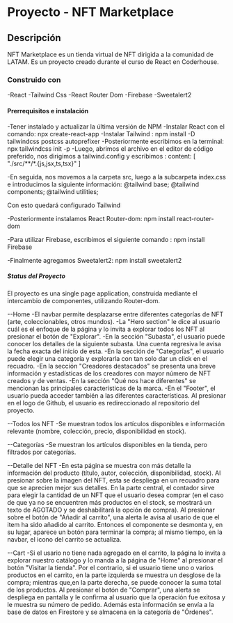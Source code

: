 # Proyecto - NFT Marketplace

## Descripción 
NFT Marketplace es un tienda virtual de NFT dirigida a la comunidad de LATAM. Es un proyecto
creado durante el curso de React en Coderhouse.

### Construido con
-React
-Tailwind Css
-React Router Dom
-Firebase
-Sweetalert2

#### Prerrequisitos e instalación
-Tener instalado y actualizar la última versión de NPM
-Instalar React con el comando: npx create-react-app
-Instalar Tailwind : npm install -D tailwindcss postcss autoprefixer
-Posteriormente escribimos en la terminal: npx tailwindcss init -p
-Luego, abrimos el archivo en el editor de código preferido,  nos dirigimos a tailwind.config y escribimos :
  content: [
  "./src/**/*.{js,jsx,ts,tsx}"
  ]

-En seguida, nos movemos a la carpeta src, luego a la subcarpeta index.css e introducimos la siguiente información:
  @tailwind base;
  @tailwind components;
  @tailwind utilities;
  
  Con esto quedará configurado Tailwind
  
-Posteriormente instalamos React Router-dom: npm install react-router-dom

-Para utilizar Firebase, escribimos el siguiente comando : npm install Firebase

-Finalmente agregamos Sweetalert2: npm install sweetalert2 


##### Status del Proyecto

El proyecto es una single page application, construida mediante el intercambio de componentes, utilizando Router-dom. 

--Home
-El navbar permite desplazarse entre diferentes categorías de NFT (arte, coleccionables, otros mundos).
-La "Hero section" le dice al usuario cuál es el enfoque de la página y lo invita a explorar todos los NFT al presionar el botón de "Explorar".
-En la sección "Subasta", el usuario puede conocer los detalles de la siguiente subasta. Una cuenta regresiva le
avisa la fecha exacta del inicio de esta.
-En la sección de "Categorías", el usuario puede elegir una categoría y explorarla con tan solo dar un click en el 
recuadro.
-En la sección "Creadores destacados" se presenta una breve información y estadísticas de los creadores con mayor
número de NFT creados y de ventas.
-En la sección "Qué nos hace diferentes" se mencionan las principales características de la marca.
-En el "Footer", el usuario pueda acceder también a las diferentes características. Al presionar en el logo
 de Github, el usuario es redireccionado al repositorio del proyecto. 


--Todos los NFT
-Se muestran todos los artículos disponibles e información relevante (nombre, colección, precio, disponibilidad
 en stock).

--Categorías
-Se muestran los artículos disponibles en la tienda, pero filtrados por categorías.

--Detalle del NFT
-En esta página se muestra con más detalle la información del producto (título, autor, colección, disponibilidad, stock). Al presionar sobre la imagen del NFT, esta se despliega en un recuadro para que se aprecien mejor sus detalles. En la parte central, el contador sirve para elegir la cantidad de un NFT que el usuario desea comprar (en
el caso de que ya no se encuentren más productos en el stock, se mostrará un texto de AGOTADO y se deshabilitará la
opción de compra). Al presionar sobre el botón de "Añadir al carrito", una alerta le avisa al usario de que el item ha sido añadido al carrito. Entonces el componente se desmonta y, en su lugar, aparece un botón para terminar la compra; al mismo tiempo, en la navbar, el icono del carrito se actualiza.

--Cart
-Si el usario no tiene nada agregado en el carrito, la página lo invita a explorar nuestro catálogo y lo manda a la página de "Home" al presionar el botón "Visitar la tienda". Por el contrario, si el usuario tiene uno o varios productos en el carrito, en la parte izquierda se muestra un desglose de la compra; mientras que,en la parte derecha, se puede conocer la suma total de los productos. Al presionar el botón de "Comprar", una alerta se despliega en pantalla y le confirma al usuario que la operación fue exitosa y le muestra su número
de pedido. Además esta información se envía a la base de datos en Firestore y se almacena en la categoría de "Órdenes". 



   
